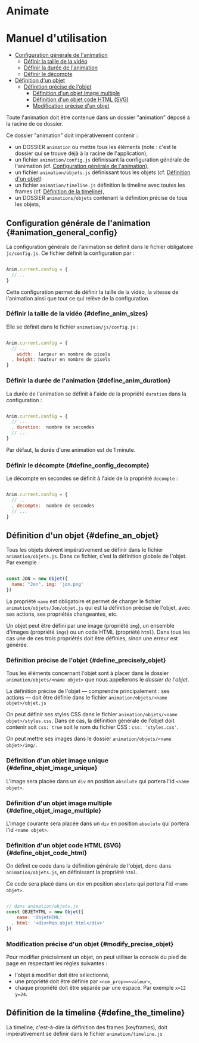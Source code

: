 # Animate
# Manuel d'utilisation

* [Configuration générale de l'animation](#animation_general_config)
  * [Définir la taille de la vidéo](#define_anim_sizes)
  * [Définir la durée de l'animation](#define_anim_duration)
  * [Définir le décompte](#define_config_decompte)
* [Définition d'un objet](#define_an_objet)
  * [Définition précise de l'objet](#define_precisely_objet)
    * [Définition d'un objet image multiple](#define_objet_image_multiple)
    * [Définition d'un objet code HTML (SVG)](#define_objet_code_html)
    * [Modification précise d'un objet](#modify_precise_objet)

Toute l'animation doit être contenue dans un dossier "animation" déposé à la racine de ce dossier.

Ce dossier "animation" doit impérativement contenir :

* un DOSSIER `animation` ou mettre tous les éléments (note : c'est le dossier qui se trouve déjà à la racine de l'application),
* un fichier `animation/config.js` définissant la configuration générale de l'animation (cf. [Configuration générale de l'animation](#animation_general_config)),
* un fichier `animation/objets.js` définissant tous les objets (cf. [Définition d'un objet](#define_an_objet))
* un fichier `animation/timeline.js` définition la timeline avec toutes les frames (cf. [Définition de la timeline](#define_the_timeline)),
* un DOSSIER `animations/objets` contenant la définition précise de tous les objets,


## Configuration générale de l'animation {#animation_general_config}

La configuration générale de l'animation se définit dans le fichier obligatoire `js/config.js`. Ce fichier définit la configuration par :

```javascript

Anim.current.config = {
  //...
}

```

Cette configuration permet de définir la taille de la vidéo, la vitesse de l'animation ainsi que tout ce qui relève de la configuration.

### Définir la taille de la vidéo {#define_anim_sizes}

Elle se définit dans le fichier `animation/js/config.js` :

```javascript

Anim.current.config = {
  // ...
    width:  largeur en nombre de pixels
  , height: hauteur en nombre de pixels
}

```

### Définir la durée de l'animation {#define_anim_duration}

La durée de l'animation se définit à l'aide de la propriété `duration` dans la configuration :

```javascript

Anim.current.config = {
  // ...
  , duration:  nombre de secondes
  // ...
}

```

Par défaut, la durée d'une animation est de 1 minute.

### Définir le décompte {#define_config_decompte}

Le décompte en secondes se définit à l'aide de la propriété `decompte` :

```javascript

Anim.current.config = {
  // ...
  , decompte:  nombre de secondes
  // ...
}

```

## Définition d'un objet {#define_an_objet}

Tous les objets doivent impérativement se définir dans le fichier `animation/objets.js`. Dans ce fichier, c'est la définition globale de l'objet. Par exemple :

```javascript

const JON = new Objet({
  name: "Jon", img: 'jon.png'
})

```

La propriété `name` est obligatoire et permet de charger le fichier `animation/objets/Jon/objet.js` qui est la définition précise de l'objet, avec ses actions, ses propriétés changeantes, etc.

Un objet peut être défini par une image (propriété `img`), un ensemble d'images (propriété `imgs`) ou un code HTML (propriété `html`). Dans tous les cas une de ces trois propriétés doit être définies, sinon une erreur est générée.

### Définition précise de l'objet {#define_precisely_objet}

Tous les éléments concernant l'objet sont à placer dans le dossier `animation/objets/<name objet>` que nous appellerons le *dossier de l'objet*.

La définition précise de l'objet — comprendre principalement : ses actions — doit être définie dans le fichier `animation/objets/<name objet>/objet.js`

On peut définir ses styles CSS dans le fichier `animation/objets/<name objet>/styles.css`. Dans ce cas, la définition générale de l'objet doit contenir soit `css: true` soit le nom du fichier CSS : `css: 'styles.css'`.

On peut mettre ses images dans le dossier `animation/objets/<name objet>/img/`.

### Définition d'un objet image unique {#define_objet_image_unique}

L'image sera placée dans un `div` en position `absolute` qui portera l'id `<name objet>`.

### Définition d'un objet image multiple {#define_objet_image_multiple}

L'image courante sera placée dans un `div` en position `absolute` qui portera l'id `<name objet>`.


### Définition d'un objet code HTML (SVG) {#define_objet_code_html}

On définit ce code dans la définition générale de l'objet, donc dans `animation/objets.js`, en définissant la propriété `html`.

Ce code sera placé dans un `div` en position `absolute` qui portera l'id `<name objet>`.

```javascript

// dans animation/objets.js
const OBJETHTML = new Objet({
    name: 'ObjetHTML'
  , html: '<div>Mon objet html</div>'
})

```

### Modification précise d'un objet {#modify_precise_objet}

Pour modifier précisément un objet, on peut utiliser la console du pied de page en respectant les règles suivantes :

* l'objet à modifier doit être sélectionné,
* une propriété doit être définie par `<nom_prop>=<valeur>`,
* chaque propriété doit être séparée par une espace. Par exemple `x=12 y=24`.


## Définition de la timeline {#define_the_timeline}

La timeline, c'est-à-dire la définition des frames (keyframes), doit impérativement se définir dans le fichier `animation/timeline.js`
